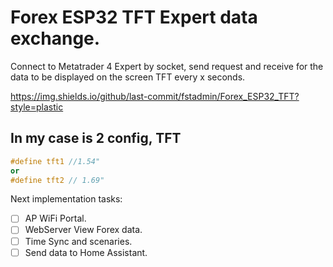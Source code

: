 # Forex ESP32 TFT Expert data exchange.

Connect to Metatrader 4 Expert by socket, send request and receive for the data to be displayed on the screen TFT every x seconds. 

https://img.shields.io/github/last-commit/fstadmin/Forex_ESP32_TFT?style=plastic

## In my case is 2 config, TFT

``` C++
#define tft1 //1.54"
or
#define tft2 // 1.69" 
```

Next implementation tasks:

- [ ] AP WiFi Portal.
- [ ] WebServer View Forex data.
- [ ] Time Sync and scenaries.
- [ ] Send data to Home Assistant.
